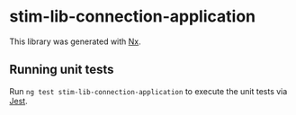 # stim-lib-connection-application

This library was generated with [Nx](https://nx.dev).

## Running unit tests

Run `ng test stim-lib-connection-application` to execute the unit tests via [Jest](https://jestjs.io).
